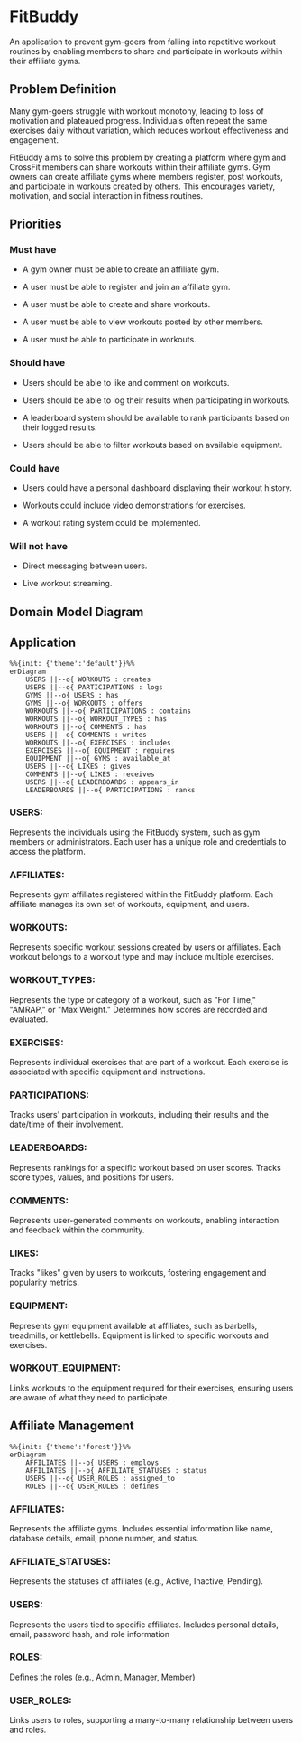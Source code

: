 # FitBuddy
 An application to prevent gym-goers from falling into repetitive workout routines by enabling members to share and participate in workouts within their affiliate gyms.

## Problem Definition
Many gym-goers struggle with workout monotony, leading to loss of motivation and plateaued progress. Individuals often repeat the same exercises daily without variation, which reduces workout effectiveness and engagement.

FitBuddy aims to solve this problem by creating a platform where gym and CrossFit members can share workouts within their affiliate gyms. Gym owners can create affiliate gyms where members register, post workouts, and participate in workouts created by others. This encourages variety, motivation, and social interaction in fitness routines.

## Priorities

### Must have
- A gym owner must be able to create an affiliate gym.

- A user must be able to register and join an affiliate gym.

- A user must be able to create and share workouts.

- A user must be able to view workouts posted by other members.

- A user must be able to participate in workouts.

### Should have

- Users should be able to like and comment on workouts.

- Users should be able to log their results when participating in workouts.

- A leaderboard system should be available to rank participants based on their logged results.

- Users should be able to filter workouts based on available equipment.

### Could have
- Users could have a personal dashboard displaying their workout history.

- Workouts could include video demonstrations for exercises.

- A workout rating system could be implemented.

### Will not have
- Direct messaging between users.

- Live workout streaming.

## Domain Model Diagram
## Application

```mermaid
%%{init: {'theme':'default'}}%%
erDiagram
    USERS ||--o{ WORKOUTS : creates
    USERS ||--o{ PARTICIPATIONS : logs
    GYMS ||--o{ USERS : has
    GYMS ||--o{ WORKOUTS : offers
    WORKOUTS ||--o{ PARTICIPATIONS : contains
    WORKOUTS ||--o{ WORKOUT_TYPES : has
    WORKOUTS ||--o{ COMMENTS : has
    USERS ||--o{ COMMENTS : writes
    WORKOUTS ||--o{ EXERCISES : includes
    EXERCISES ||--o{ EQUIPMENT : requires
    EQUIPMENT ||--o{ GYMS : available_at
    USERS ||--o{ LIKES : gives
    COMMENTS ||--o{ LIKES : receives
    USERS ||--o{ LEADERBOARDS : appears_in
    LEADERBOARDS ||--o{ PARTICIPATIONS : ranks
```

### USERS:
Represents the individuals using the FitBuddy system, such as gym members or administrators. Each user has a unique role and credentials to access the platform.

### AFFILIATES: 
Represents gym affiliates registered within the FitBuddy platform. Each affiliate manages its own set of workouts, equipment, and users.

### WORKOUTS:
Represents specific workout sessions created by users or affiliates. Each workout belongs to a workout type and may include multiple exercises.

### WORKOUT_TYPES:
Represents the type or category of a workout, such as "For Time," "AMRAP," or "Max Weight." Determines how scores are recorded and evaluated.

### EXERCISES:
Represents individual exercises that are part of a workout. Each exercise is associated with specific equipment and instructions.

### PARTICIPATIONS:
Tracks users' participation in workouts, including their results and the date/time of their involvement.

### LEADERBOARDS:
Represents rankings for a specific workout based on user scores. Tracks score types, values, and positions for users.

### COMMENTS:
Represents user-generated comments on workouts, enabling interaction and feedback within the community.

### LIKES:
Tracks "likes" given by users to workouts, fostering engagement and popularity metrics.

### EQUIPMENT:
Represents gym equipment available at affiliates, such as barbells, treadmills, or kettlebells. Equipment is linked to specific workouts and exercises.

### WORKOUT_EQUIPMENT:
Links workouts to the equipment required for their exercises, ensuring users are aware of what they need to participate.

## Affiliate Management

```mermaid
%%{init: {'theme':'forest'}}%%
erDiagram
    AFFILIATES ||--o{ USERS : employs
    AFFILIATES ||--o{ AFFILIATE_STATUSES : status
    USERS ||--o{ USER_ROLES : assigned_to
    ROLES ||--o{ USER_ROLES : defines
```

### AFFILIATES:
Represents the affiliate gyms.  Includes essential information like name, database details, email, phone number, and status.

### AFFILIATE_STATUSES:
Represents the statuses of affiliates (e.g., Active, Inactive, Pending).

### USERS:
Represents the users tied to specific affiliates.  Includes personal details, email, password hash, and role information

### ROLES:
Defines the roles (e.g., Admin, Manager, Member)

### USER_ROLES:
Links users to roles, supporting a many-to-many relationship between users and roles.

